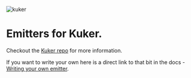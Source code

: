 ![kuker](./img/kuker_banner.jpg)

# Emitters for Kuker.

Checkout the [Kuker repo](https://github.com/krasimir/kuker#instrumentation) for more information.

If you want to write your own here is a direct link to that bit in the docs - [Writing your own emitter](https://github.com/krasimir/kuker#writing-your-own-emitter).
